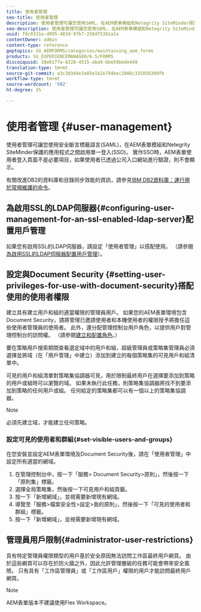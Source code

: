 ```yaml
---
title: 使用者管理
seo-title: 使用者管理
description: 使用者管理可讓您使用SAML，在AEM表單模組和Netegrity SiteMinder保護的應用程式之間啟用SSO。 本檔案提供有關使用者管理的詳細資訊。
seo-description: 使用者管理可讓您使用SAML，在AEM表單模組和Netegrity SiteMinder保護的應用程式之間啟用SSO。 本檔案提供有關使用者管理的詳細資訊。
uuid: f0c8331a-d995-483d-97b7-259df53b1a1a
contentOwner: admin
content-type: reference
geptopics: SG_AEMFORMS/categories/maintaining_aem_forms
products: SG_EXPERIENCEMANAGER/6.5/FORMS
discoiquuid: 10e6177a-8228-4515-aba9-bbe59bede449
translation-type: tm+mt
source-git-commit: a3c303d4e3a85e1b2e794bec2006c335056309fb
workflow-type: tm+mt
source-wordcount: '502'
ht-degree: 1%

---
```



# 使用者管理 {#user-management}

使用者管理可讓您使用安全斷言標籤語言(SAML)，在AEM表單模組和Netegrity SiteMinder保護的應用程式之間啟用單一登入(SSO)。 實作SSO時，AEM表單使用者登入頁面不是必要項目，如果使用者已透過公司入口網站進行驗證，則不會顯示。

有關改進DB2的資料庫和目錄同步效能的資訊，請參見[IBM DB2資料庫：運行用於常規維護的命令](/help/forms/using/admin-help/ibm-db2-database-running-commands.md#ibm-db2-database-running-commands-for-regular-maintenance)。

## 為啟用SSL的LDAP伺服器{#configuring-user-management-for-an-ssl-enabled-ldap-server}配置用戶管理

如果您有啟用SSL的LDAP伺服器，請設定「使用者管理」以搭配使用。 （請參閱[為啟用SSL的LDAP伺服器配置用戶管理](/help/forms/using/admin-help/configure-user-management-ssl-enabled.md#configure-user-management-for-an-ssl-enabled-ldap-server)）。

## 設定與Document Security {#setting-user-privileges-for-use-with-document-security}搭配使用的使用者權限

建立具有建立用戶和組的適當權限的管理員用戶。 如果您的AEM表單環境包含Document Security，請將管理已邀請使用者和本機使用者的權限授予將擔任這些使用者管理員的使用者。 此外，還分配管理控制台用戶角色，以提供用戶對管理控制台的訪問權。 （請參閱[建立和配置角色](/help/forms/using/admin-help/creating-configuring-roles.md#creating-and-configuring-roles)。）

要在策略用戶搜索期間查看選定域中的用戶和組，超級管理員或策略集管理員必須選擇並將域（在「用戶管理」中建立）添加到建立的每個策略集的可見用戶和組清單中。

可見的用戶和組清單對策略集協調器可見，用於限制最終用戶在選擇要添加到策略的用戶或組時可以瀏覽的域。 如果未執行此任務，則策略集協調器將找不到要添加到策略的任何用戶或組。 任何給定的策略集都可以有一個以上的策略集協調器。

>[!NOTE]
>
>必須先建立域，才能建立任何策略。

### 設定可見的使用者和群組{#set-visible-users-and-groups}

在您安裝並設定AEM表單環境及Document Security後，請在「使用者管理」中設定所有適當的網域。

1. 在管理控制台中，按一下「服務> Document Security>原則」，然後按一下「原則集」標籤。
1. 選擇全局策略集，然後按一下可見用戶和組頁籤。
1. 按一下「新增網域」，並視需要新增現有網域。
1. 導覽至「服務>檔案安全性>設定>我的原則」，然後按一下「可見的使用者和群組」標籤。
1. 按一下「新增網域」，並視需要新增現有網域。

## 管理員用戶限制{#administrator-user-restrictions}

具有特定管理員權限類型的用戶基於安全原因無法訪問工作區最終用戶網頁。 由於這些網頁可以存在於防火牆之外，因此允許管理層級的任務可能會帶來安全風險。 只有具有「工作區管理員」或「工作區用戶」權限的用戶才能訪問最終用戶網頁。

>[!NOTE]
>
>AEM表單版本不建議使用Flex Workspace。

